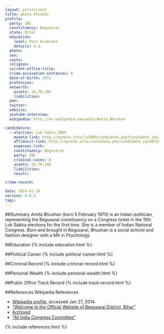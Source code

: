 ```yaml
---
layout: politician2
title: amita bhushan
profile: 
  party: INC
  constituency: Begusarai
  state: Bihar
  education: 
    level: Post Graduate
    details: m.a.
  photo: 
  sex: 
  caste: 
  religion: 
  current-office-title: 
  crime-accusation-instances: 0
  date-of-birth: 1972
  profession: 
  networth: 
    assets: 24,70,296
    liabilities: 
  pan: 
  twitter: 
  website: 
  youtube-interview: 
  wikipedia: http://en.wikipedia.com/wiki/Amita_Bhushan

candidature: 
  - election: Lok Sabha 2009
    myneta-link: http://myneta.info/ls2009/candidate.php?candidate_id=4975
    affidavit-link: http://myneta.info/candidate.php?candidate_id=4975&scan=original
    expenses-link: 
    constituency: Begusarai 
    party: INC
    criminal-cases: 0
    assets: 24,70,296
    liabilities: 
    result:  

crime-record: 

date: 2014-01-28
version: 0.0.5
tags: 
---
```

##Summary
Amita Bhushan (born 5 February 1970) is an Indian politician, representing the Begusarai constituency on a Congress ticket in the 15th Lok Sabha elections for the first time. She is a member of Indian National Congress. Born and brought in Begusarai, Bhushan is a social activist and fashion designer with a MA in Psychology.




##Education
{% include education.html %}


##Political Career
{% include political-career.html %}


##Criminal Record
{% include criminal-record.html %}


##Personal Wealth
{% include personal-wealth.html %}


##Public Office Track Record
{% include track-record.html %}


##References
Wikipedia References
- [Wikipedia profile]({{page.profile.wikipedia}}), accessed Jan 27, 2014.
- ["Welcome to the Official Website of Begusarai District, Bihar"][wiki1]
- [Archived][wiki2]
- ["All India Congress Committee"][wiki3]

[wiki1]: http://begusarai.bih.nic.in/
[wiki2]: http://web.archive.org/web/20100209183946/http://begusarai.bih.nic.in/
[wiki3]: http://aicc.org.in/


{% include references.html %}
